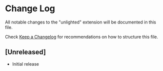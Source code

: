# Change Log

All notable changes to the "unlighted" extension will be documented in this file.

Check [Keep a Changelog](http://keepachangelog.com/) for recommendations on how to structure this file.

## [Unreleased]

- Initial release
